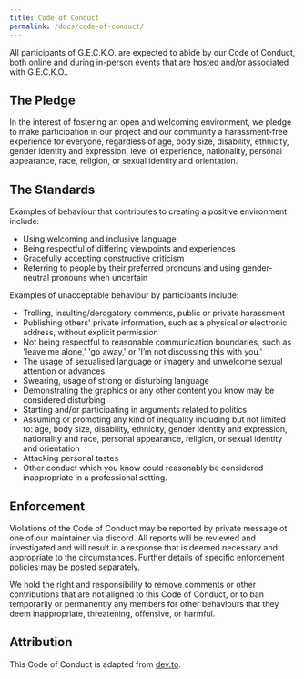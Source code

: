 ```yaml
---
title: Code of Conduct
permalink: /docs/code-of-conduct/
---
```


All participants of G.E.C.K.O. are expected to abide by our Code of Conduct, both online and during in-person events
that are hosted and/or associated with G.E.C.K.O..


## The Pledge

In the interest of fostering an open and welcoming environment, we pledge to make participation in our project and our
community a harassment-free experience for everyone, regardless of age, body size, disability, ethnicity, gender
identity and expression, level of experience, nationality, personal appearance, race, religion, or sexual identity and
orientation.

## The Standards

Examples of behaviour that contributes to creating a positive environment include:

- Using welcoming and inclusive language
- Being respectful of differing viewpoints and experiences
- Gracefully accepting constructive criticism
- Referring to people by their preferred pronouns and using gender-neutral pronouns when uncertain

Examples of unacceptable behaviour by participants include:

- Trolling, insulting/derogatory comments, public or private harassment
- Publishing others' private information, such as a physical or electronic address, without explicit permission
- Not being respectful to reasonable communication boundaries, such as 'leave me alone,' 'go away,' or 'I’m not
  discussing this with you.'
- The usage of sexualised language or imagery and unwelcome sexual attention or advances
- Swearing, usage of strong or disturbing language
- Demonstrating the graphics or any other content you know may be considered disturbing
- Starting and/or participating in arguments related to politics
- Assuming or promoting any kind of inequality including but not limited to: age, body size, disability, ethnicity,
  gender identity and expression, nationality and race, personal appearance, religion, or sexual identity and
  orientation
- Attacking personal tastes
- Other conduct which you know could reasonably be considered inappropriate in a professional setting.

## Enforcement

Violations of the Code of Conduct may be reported by private message ot one of our maintainer via discord. All reports will be reviewed
and investigated and will result in a response that is deemed necessary and appropriate to the circumstances. Further
details of specific enforcement policies may be posted separately.

We hold the right and responsibility to remove comments or other contributions that are not aligned to this Code of
Conduct, or to ban temporarily or permanently any members for other behaviours that they deem inappropriate,
threatening, offensive, or harmful.

## Attribution

This Code of Conduct is adapted from [dev.to](https://dev.to/code-of-conduct).
